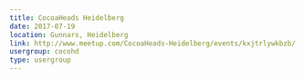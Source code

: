 ```yaml
---
title: CocoaHeads Heidelberg
date: 2017-07-19
location: Gunnars, Heidelberg
link: http://www.meetup.com/CocoaHeads-Heidelberg/events/kxjtrlywkbzb/
usergroup: cocohd
type: usergroup
---
```

